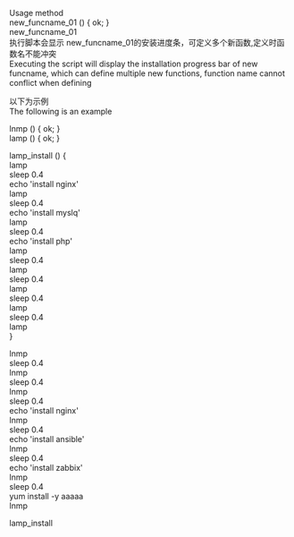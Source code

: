 Usage method  
new_funcname_01 () { ok; }  
new_funcname_01  
执行脚本会显示 new_funcname_01的安装进度条，可定义多个新函数,定义时函数名不能冲突  
Executing the script will display the installation progress bar of new funcname, which can define multiple new functions, function name cannot conflict when defining  
   
以下为示例  
The following is an example  
  
  
lnmp () { ok; }  
lamp () { ok; }  
  
lamp_install () {  
lamp  
sleep 0.4  
echo 'install nginx'  
lamp  
sleep 0.4  
echo 'install myslq'  
lamp  
sleep 0.4  
echo 'install php'  
lamp  
sleep 0.4  
lamp  
sleep 0.4  
lamp  
sleep 0.4  
lamp  
sleep 0.4  
lamp  
}  
  

lnmp  
sleep 0.4  
lnmp  
sleep 0.4  
lnmp  
sleep 0.4  
echo 'install nginx'  
lnmp  
sleep 0.4  
echo 'install ansible'  
lnmp  
sleep 0.4  
echo 'install zabbix'  
lnmp  
sleep 0.4  
yum install -y aaaaa  
lnmp  

  
lamp_install   

  

